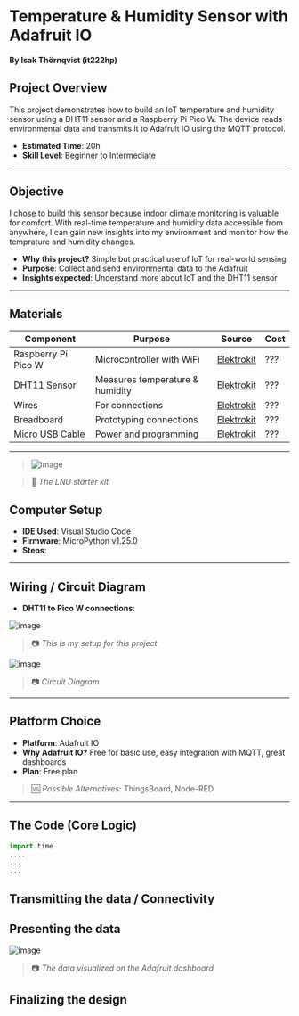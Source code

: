 #  Temperature & Humidity Sensor with Adafruit IO

**By Isak Thörnqvist (it222hp)**

## Project Overview

This project demonstrates how to build an IoT temperature and humidity sensor using a DHT11 sensor and a Raspberry Pi Pico W. The device reads environmental data and transmits it to Adafruit IO using the MQTT protocol.

- **Estimated Time**: 20h
- **Skill Level**: Beginner to Intermediate

---

## Objective

I chose to build this sensor because indoor climate monitoring is valuable for comfort. With real-time temperature and humidity data accessible from anywhere, I can gain new insights into my environment and monitor how the temprature and humidity changes.

- **Why this project?** Simple but practical use of IoT for real-world sensing  
- **Purpose**: Collect and send environmental data to the Adafruit
- **Insights expected**: Understand more about IoT and the DHT11 sensor

---

## Materials

| Component            | Purpose                          | Source         | Cost     |
|---------------------|----------------------------------|----------------|----------|
| Raspberry Pi Pico W | Microcontroller with WiFi        | [Elektrokit](https://www.electrokit.com/lnu-starter)  | ???    |
| DHT11 Sensor         | Measures temperature & humidity  | [Elektrokit](https://www.electrokit.com/lnu-starter)  | ???    |
| Wires         | For connections                  | [Elektrokit](https://www.electrokit.com/lnu-starter)  | ???    |
| Breadboard           | Prototyping connections          | [Elektrokit](https://www.electrokit.com/lnu-starter)  | ???    |
| Micro USB Cable      | Power and programming            | [Elektrokit](https://www.electrokit.com/lnu-starter)  | ???    |

---
> ![image](https://github.com/user-attachments/assets/fbb64cc1-1975-4b12-99f3-9d51146eba9f)

> 📸 *The LNU starter kit*


## Computer Setup

- **IDE Used**: Visual Studio Code  
- **Firmware**: MicroPython v1.25.0  
- **Steps**:

---

## Wiring / Circuit Diagram

- **DHT11 to Pico W connections**:

![image](https://github.com/user-attachments/assets/3e130d46-c391-4f37-b86e-a9b10d97a70f)

> 📷 *This is my setup for this project*


![image](https://github.com/user-attachments/assets/ae0f405f-653d-4423-8792-f72e2822d633)

> 📷 *Circuit Diagram*

---

## Platform Choice

- **Platform**: Adafruit IO
- **Why Adafruit IO?** Free for basic use, easy integration with MQTT, great dashboards  
- **Plan**: Free plan

> 🆚 *Possible Alternatives*: ThingsBoard, Node-RED

---

## The Code (Core Logic)

```python
import time
....
...
...

```

## Transmitting the data / Connectivity

## Presenting the data

![image](https://github.com/user-attachments/assets/1ff5c080-709e-4589-891e-b71341ef9db4)

> 📷 *The data visualized on the Adafruit dashboard*


## Finalizing the design



